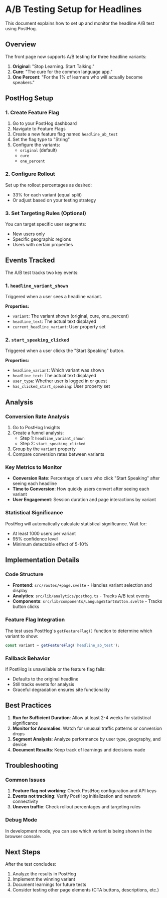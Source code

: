 # A/B Testing Setup for Headlines

This document explains how to set up and monitor the headline A/B test using PostHog.

## Overview

The front page now supports A/B testing for three headline variants:

1. **Original**: "Stop Learning. Start Talking."
2. **Cure**: "The cure for the common language app."
3. **One Percent**: "For the 1% of learners who will actually become speakers."

## PostHog Setup

### 1. Create Feature Flag

1. Go to your PostHog dashboard
2. Navigate to Feature Flags
3. Create a new feature flag named `headline_ab_test`
4. Set the flag type to "String"
5. Configure the variants:
   - `original` (default)
   - `cure`
   - `one_percent`

### 2. Configure Rollout

Set up the rollout percentages as desired:
- 33% for each variant (equal split)
- Or adjust based on your testing strategy

### 3. Set Targeting Rules (Optional)

You can target specific user segments:
- New users only
- Specific geographic regions
- Users with certain properties

## Events Tracked

The A/B test tracks two key events:

### 1. `headline_variant_shown`
Triggered when a user sees a headline variant.

**Properties:**
- `variant`: The variant shown (original, cure, one_percent)
- `headline_text`: The actual text displayed
- `current_headline_variant`: User property set

### 2. `start_speaking_clicked`
Triggered when a user clicks the "Start Speaking" button.

**Properties:**
- `headline_variant`: Which variant was shown
- `headline_text`: The actual text displayed
- `user_type`: Whether user is logged in or guest
- `has_clicked_start_speaking`: User property set

## Analysis

### Conversion Rate Analysis

1. Go to PostHog Insights
2. Create a funnel analysis:
   - Step 1: `headline_variant_shown`
   - Step 2: `start_speaking_clicked`
3. Group by the `variant` property
4. Compare conversion rates between variants

### Key Metrics to Monitor

- **Conversion Rate**: Percentage of users who click "Start Speaking" after seeing each headline
- **Time to Conversion**: How quickly users convert after seeing each variant
- **User Engagement**: Session duration and page interactions by variant

### Statistical Significance

PostHog will automatically calculate statistical significance. Wait for:
- At least 1000 users per variant
- 95% confidence level
- Minimum detectable effect of 5-10%

## Implementation Details

### Code Structure

- **Frontend**: `src/routes/+page.svelte` - Handles variant selection and display
- **Analytics**: `src/lib/analytics/posthog.ts` - Tracks A/B test events
- **Components**: `src/lib/components/LanguageStartButton.svelte` - Tracks button clicks

### Feature Flag Integration

The test uses PostHog's `getFeatureFlag()` function to determine which variant to show:

```typescript
const variant = getFeatureFlag('headline_ab_test');
```

### Fallback Behavior

If PostHog is unavailable or the feature flag fails:
- Defaults to the original headline
- Still tracks events for analysis
- Graceful degradation ensures site functionality

## Best Practices

1. **Run for Sufficient Duration**: Allow at least 2-4 weeks for statistical significance
2. **Monitor for Anomalies**: Watch for unusual traffic patterns or conversion drops
3. **Segment Analysis**: Analyze performance by user type, geography, and device
4. **Document Results**: Keep track of learnings and decisions made

## Troubleshooting

### Common Issues

1. **Feature flag not working**: Check PostHog configuration and API keys
2. **Events not tracking**: Verify PostHog initialization and network connectivity
3. **Uneven traffic**: Check rollout percentages and targeting rules

### Debug Mode

In development mode, you can see which variant is being shown in the browser console.

## Next Steps

After the test concludes:

1. Analyze the results in PostHog
2. Implement the winning variant
3. Document learnings for future tests
4. Consider testing other page elements (CTA buttons, descriptions, etc.)
